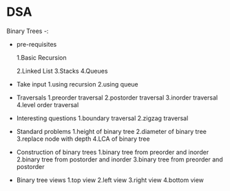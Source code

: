# DSA
 
Binary Trees -:

* pre-requisites

    1.Basic Recursion
    
    2.Linked List
    3.Stacks
    4.Queues

* Take input
    1.using recursion
    2.using queue

* Traversals
    1.preorder traversal
    2.postorder traversal
    3.inorder traversal
    4.level order traversal

* Interesting questions
    1.boundary traversal
    2.zigzag traversal

* Standard problems
    1.height of binary tree
    2.diameter of binary tree
    3.replace node with depth
    4.LCA of binary tree

* Construction of binary trees
    1.binary tree from preorder and inorder
    2.binary tree from postorder and inorder
    3.binary tree from preorder and postorder

* Binary tree views
    1.top view
    2.left view
    3.right view
    4.bottom view        